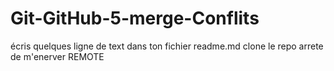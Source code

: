 # Git-GitHub-5-merge-Conflits
écris quelques ligne de text dans ton fichier readme.md
clone le repo
arrete de m'enerver 
REMOTE
